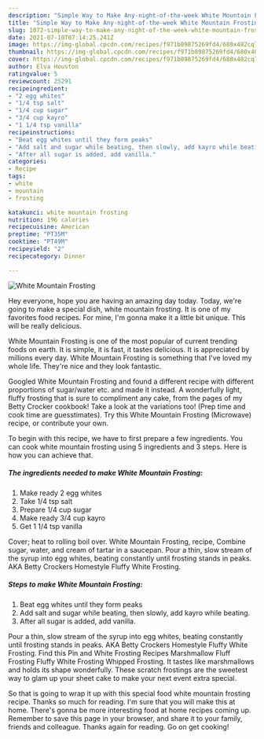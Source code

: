 ```yaml
---
description: "Simple Way to Make Any-night-of-the-week White Mountain Frosting"
title: "Simple Way to Make Any-night-of-the-week White Mountain Frosting"
slug: 1072-simple-way-to-make-any-night-of-the-week-white-mountain-frosting
date: 2021-07-10T07:14:25.241Z
image: https://img-global.cpcdn.com/recipes/f971b89875269fd4/680x482cq70/white-mountain-frosting-recipe-main-photo.jpg
thumbnail: https://img-global.cpcdn.com/recipes/f971b89875269fd4/680x482cq70/white-mountain-frosting-recipe-main-photo.jpg
cover: https://img-global.cpcdn.com/recipes/f971b89875269fd4/680x482cq70/white-mountain-frosting-recipe-main-photo.jpg
author: Elva Houston
ratingvalue: 5
reviewcount: 25291
recipeingredient:
- "2 egg whites"
- "1/4 tsp salt"
- "1/4 cup sugar"
- "3/4 cup kayro"
- "1 1/4 tsp vanilla"
recipeinstructions:
- "Beat egg whites until they form peaks"
- "Add salt and sugar while beating, then slowly, add kayro while beating."
- "After all sugar is added, add vanilla."
categories:
- Recipe
tags:
- white
- mountain
- frosting

katakunci: white mountain frosting 
nutrition: 196 calories
recipecuisine: American
preptime: "PT35M"
cooktime: "PT49M"
recipeyield: "2"
recipecategory: Dinner

---
```



![White Mountain Frosting](https://img-global.cpcdn.com/recipes/f971b89875269fd4/680x482cq70/white-mountain-frosting-recipe-main-photo.jpg)

Hey everyone, hope you are having an amazing day today. Today, we're going to make a special dish, white mountain frosting. It is one of my favorites food recipes. For mine, I'm gonna make it a little bit unique. This will be really delicious.

White Mountain Frosting is one of the most popular of current trending foods on earth. It is simple, it is fast, it tastes delicious. It is appreciated by millions every day. White Mountain Frosting is something that I've loved my whole life. They're nice and they look fantastic.

Googled White Mountain Frosting and found a different recipe with different proportions of sugar/water etc. and made it instead. A wonderfully light, fluffy frosting that is sure to compliment any cake, from the pages of my Betty Crocker cookbook! Take a look at the variations too! (Prep time and cook time are guesstimates). Try this White Mountain Frosting (Microwave) recipe, or contribute your own.


To begin with this recipe, we have to first prepare a few ingredients. You can cook white mountain frosting using 5 ingredients and 3 steps. Here is how you can achieve that.

<!--inarticleads1-->

##### The ingredients needed to make White Mountain Frosting:

1. Make ready 2 egg whites
1. Take 1/4 tsp salt
1. Prepare 1/4 cup sugar
1. Make ready 3/4 cup kayro
1. Get 1 1/4 tsp vanilla


Cover; heat to rolling boil over. White Mountain Frosting, recipe, Combine sugar, water, and cream of tartar in a saucepan. Pour a thin, slow stream of the syrup into egg whites, beating constantly until frosting stands in peaks. AKA Betty Crockers Homestyle Fluffy White Frosting. 

<!--inarticleads2-->

##### Steps to make White Mountain Frosting:

1. Beat egg whites until they form peaks
1. Add salt and sugar while beating, then slowly, add kayro while beating.
1. After all sugar is added, add vanilla.


Pour a thin, slow stream of the syrup into egg whites, beating constantly until frosting stands in peaks. AKA Betty Crockers Homestyle Fluffy White Frosting. Find this Pin and White Frosting Recipes Marshmallow Fluff Frosting Fluffy White Frosting Whipped Frosting. It tastes like marshmallows and holds its shape wonderfully. These scratch frostings are the sweetest way to glam up your sheet cake to make your next event extra special. 

So that is going to wrap it up with this special food white mountain frosting recipe. Thanks so much for reading. I'm sure that you will make this at home. There's gonna be more interesting food at home recipes coming up. Remember to save this page in your browser, and share it to your family, friends and colleague. Thanks again for reading. Go on get cooking!
